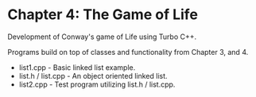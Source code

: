 # Chapter 4: The Game of Life

Development of Conway's game of Life using Turbo C++.

Programs build on top of classes and functionality from Chapter 3, and 4.

* list1.cpp - Basic linked list example.
* list.h / list.cpp - An object oriented linked list.
* list2.cpp - Test program utilizing list.h / list.cpp.

